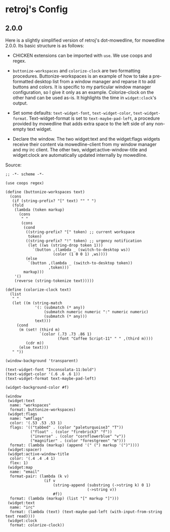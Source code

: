 retroj's Config
===============


2.0.0
-----

Here is a slightly simplified version of retroj's dot-mowedline, for
mowedline 2.0.0.  Its basic structure is as follows:

  - CHICKEN extensions can be imported with `use`.  We use coops and
    regex.

  - `buttonize-workspaces` and `colorize-clock` are two formatting
    procedures.  Buttonize-workspaces is an example of how to take a
    pre-formatted desktop list from a window manager and reparse it to add
    buttons and colors.  It is specific to my particular window manager
    configuration, so I give it only as an example.  Colorize-clock on the
    other hand can be used as-is.  It highlights the time in
    `widget:clock`'s output.

  - Set some defaults: `text-widget-font`, `text-widget-color`,
    `text-widget-format`.  Text-widget-format is set to
    `text-maybe-pad-left`, a procedure provided by mowedline that adds
    extra space to the left side of any non-empty text widget.

  - Declare the window.  The two widget:text and the widget:flags widgets
    receive their content via mowedline-client from my window manager and
    my irc client.  The other two, widget:active-window-title and
    widget:clock are automatically updated internally by mowedline.

Source:

    ;; -*- scheme -*-

    (use coops regex)

    (define (buttonize-workspaces text)
      (cons
       (if (string-prefix? "[" text) "" " ")
       (fold
        (lambda (token markup)
          (cons
           " "
           (cons
            (cond
             ((string-prefix? "[" token) ;; current workspace
              token)
             ((string-prefix? "!" token) ;; urgency notification
              (let ((ws (string-drop token 1)))
                `(button ,(lambda _ (switch-to-desktop ws))
                         (color (1 0 0 1) ,ws))))
             (else
              `(button ,(lambda _ (switch-to-desktop token))
                       ,token)))
            markup)))
        '()
        (reverse (string-tokenize text)))))

    (define (colorize-clock text)
      (list
       " "
       (let ((m (string-match
                 '(: (submatch (* any))
                     (submatch numeric numeric ":" numeric numeric)
                     (submatch (* any)))
                 text)))
         (cond
          (m (set! (third m)
                   `(color (.73 .73 .86 1)
                           (font "Coffee Script-11" " " ,(third m))))
             (cdr m))
          (else text)))
       " "))

    (window-background 'transparent)

    (text-widget-font "Inconsolata-11:bold")
    (text-widget-color '(.6 .6 .6 1))
    (text-widget-format text-maybe-pad-left)

    (widget-background-color #f)

    (window
     (widget:text
      name: "workspaces"
      format: buttonize-workspaces)
     (widget:flags
      name: "wmflags"
      color: '(.53 .53 .53 1)
      flags: '(("tabbed" . (color "paleturquoise3" "T"))
               ("float" . (color "firebrick3" "f"))
               ("inverse" . (color "cornflowerblue" "v"))
               ("magnifier" . (color "forestgreen" "m")))
      format: (lambda (markup) (append '(" (") markup '(")"))))
     (widget:spacer)
     (widget:active-window-title
      color: '(.4 .4 .4 1)
      flex: 1)
     (widget:map
      name: "email"
      format-pair: (lambda (k v)
                     (if v
                         (string-append (substring (->string k) 0 1)
                                        (->string v))
                         #f))
      format: (lambda (markup) (list "[" markup "]")))
     (widget:text
      name: "irc"
      format: (lambda (text) (text-maybe-pad-left (with-input-from-string text read))))
     (widget:clock
      format: colorize-clock))
